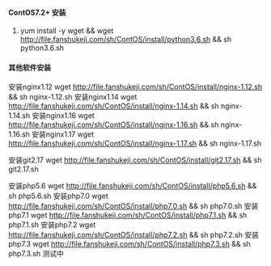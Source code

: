 #### ContOS7.2+ 安装
1.  yum install -y wget && wget http://file.fanshukeji.com/sh/ContOS/install/python3.6.sh && sh python3.6.sh

#### 其他软件安装
安装nginx1.12  wget http://file.fanshukeji.com/sh/ContOS/install/nginx-1.12.sh && sh nginx-1.12.sh
安装nginx1.14  wget http://file.fanshukeji.com/sh/ContOS/install/nginx-1.14.sh && sh nginx-1.14.sh
安装nginx1.16  wget http://file.fanshukeji.com/sh/ContOS/install/nginx-1.16.sh && sh nginx-1.16.sh
安装nginx1.17  wget http://file.fanshukeji.com/sh/ContOS/install/nginx-1.17.sh && sh nginx-1.17.sh

安装git2.17    wget http://file.fanshukeji.com/sh/ContOS/install/git2.17.sh && sh git2.17.sh

安装php5.6  wget http://file.fanshukeji.com/sh/ContOS/install/php5.6.sh && sh php5.6.sh
安装php7.0  wget http://file.fanshukeji.com/sh/ContOS/install/php7.0.sh && sh php7.0.sh
安装php7.1  wget http://file.fanshukeji.com/sh/ContOS/install/php7.1.sh && sh php7.1.sh
安装php7.2  wget http://file.fanshukeji.com/sh/ContOS/install/php7.2.sh && sh php7.2.sh
安装php7.3  wget http://file.fanshukeji.com/sh/ContOS/install/php7.3.sh && sh php7.3.sh 测试中